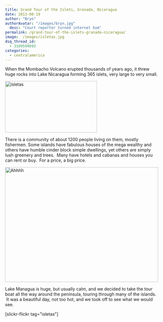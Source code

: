 ```yaml
---
title: Grand Tour of the Islets, Granada, Nicaragua
date: 2013-08-19
author: "Bryn"
authorAvatar: "/images/bryn.jpg"
  desc: "Court reporter turned internet bum"
permalink: /grand-tour-of-the-islets-granada-nicaragua/
image:  /images/isletas.jpg
dsq_thread_id:
  - 3109594693
categories:
  - centralamerica
---
```

When the Mombacho Volcano erupted thousands of years ago, it threw huge rocks into Lake Nicaragua forming 365 islets, very large to very small.

[<img class="aligncenter size-medium wp-image-2581" src="https://vagabondians.com/wp-content/uploads/2013/07/isletas.jpg" alt="isletas" width="300" height="168" />][1]

There is a community of about 1200 people living on them, mostly fishermen. Some islands have fabulous houses of the mega wealthy and others have humble cinder block simple dwellings, yet others are simply lush greenery and trees.  Many have hotels and cabanas and houses you can rent or buy.  For a price, a big price.

[<img class="alignnone" title="Ahhhh" src="https://farm3.staticflickr.com/2808/9515374813_7488cd049b.jpg" alt="Ahhhh" width="500" height="375" />][2]

Lake Managua is huge, but usually calm, and we decided to take the tour boat all the way around the peninsula, touring through many of the islands.  It was a beautiful day, not too hot, and we took off to see what we would see.

[slickr-flickr tag="isletas"]

 [1]: https://vagabondians.com/wp-content/uploads/2013/07/isletas.jpg
 [2]: https://www.flickr.com/photos/48315294@N00/9515374813/ "Ahhhh"